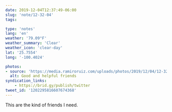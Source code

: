 ```yaml
---
date: 2019-12-04T12:37:49-06:00
slug: 'note/12-32-04'
tags:

type: 'notes'
lang: 'en'
weather: '79.09°F'
weather_summary: 'Clear'
weather_icon: 'clear-day'
lat: '25.7554'
long: '-100.4024'

photos:
- source: 'https://media.ramiroruiz.com/uploads/photos/2019/12/04/12-32-04/good-and-helpful-friends.gif'
  alt: Good and helpful friends
syndication_links:
    - https://brid.gy/publish/twitter
tweet_id: '1202295816607674368'
---
```

This are the kind of friends I need.